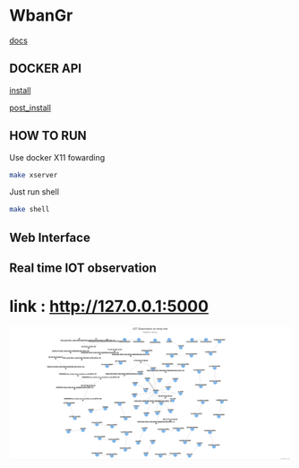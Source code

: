 # WbanGr

[docs](/docs)

## DOCKER API

[install](https://docs.docker.com/engine/install/)

[post_install](https://docs.docker.com/engine/install/linux-postinstall)

## HOW TO RUN
Use docker X11 fowarding 

```bash
make xserver
```

Just run shell
```bash
make shell
```

## Web Interface

## Real time IOT observation

# link : http://127.0.0.1:5000

![webui](./assets/web.png)